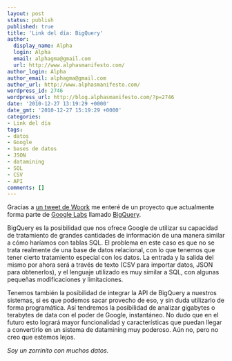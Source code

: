 ```yaml
---
layout: post
status: publish
published: true
title: 'Link del día: BigQuery'
author:
  display_name: Alpha
  login: Alpha
  email: alphagma@gmail.com
  url: http://www.alphasmanifesto.com/
author_login: Alpha
author_email: alphagma@gmail.com
author_url: http://www.alphasmanifesto.com/
wordpress_id: 2746
wordpress_url: http://blog.alphasmanifesto.com/?p=2746
date: '2010-12-27 13:19:29 +0000'
date_gmt: '2010-12-27 15:19:29 +0000'
categories:
- Link del día
tags:
- datos
- Google
- bases de datos
- JSON
- datamining
- SQL
- CSV
- API
comments: []
---
```


Gracias a <a href="http://twitter.com/Woork/status/12499624166162432">un tweet de Woork</a> me enteré de un proyecto que actualmente forma parte de <a href="https://code.google.com/labs/">Google Labs</a> llamado <a href="https://code.google.com/apis/bigquery/">BigQuery</a>.

BigQuery es la posibilidad que nos ofrece Google de utilizar su capacidad de tratamiento de grandes cantidades de información de una manera similar a cómo haríamos con tablas SQL. El problema en este caso es que no se trata realmente de una base de datos relacional, con lo que tenemos que tener cierto tratamiento especial con los datos. La entrada y la salida del mismo por ahora será a través de texto (CSV para importar datos, JSON para obtenerlos), y el lenguaje utilizado es muy similar a SQL, con algunas pequeñas modificaciones y limitaciones.

Tenemos también la posibilidad de integrar la API de BigQuery a nuestros sistemas, si es que podemos sacar provecho de eso, y sin duda utilizarlo de forma programática. Así tendremos la posibilidad de analizar gigabytes o terabytes de data con el poder de Google, instantáneo. No dudo que en el futuro esto logrará mayor funcionalidad y características que puedan llegar a convertirlo en un sistema de datamining muy poderoso. Aún no, pero no creo que estemos lejos.

_Soy un zorrinito con muchos datos._
